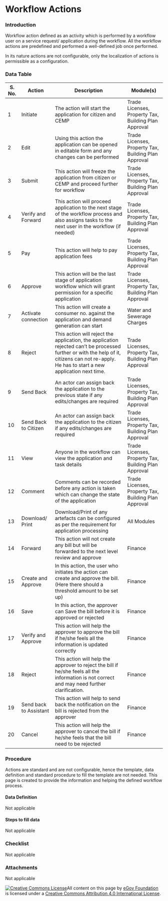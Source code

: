 # Workflow Actions

### Introduction

Workflow action defined as an activity which is performed by a workflow user on a service request/ application during the workflow. All the workflow actions are predefined and performed a well-defined job once performed.

In its nature actions are not configurable, only the localization of actions is permissible as a configuration.

### Data Table

| S. No. | Action                 | Description                                                                                                                                                                                  | Module(s)                                            |
| ------ | ---------------------- | -------------------------------------------------------------------------------------------------------------------------------------------------------------------------------------------- | ---------------------------------------------------- |
| 1      | Initiate               | The action will start the application for citizen and CEMP                                                                                                                                   | Trade Licenses, Property Tax, Building Plan Approval |
| 2      | Edit                   | Using this action the application can be opened in editable form and any changes can be performed                                                                                            | Trade Licenses, Property Tax, Building Plan Approval |
| 3      | Submit                 | This action will freeze the application from citizen or CEMP and proceed further for workflow                                                                                                | Trade Licenses, Property Tax, Building Plan Approval |
| 4      | Verify and Forward     | This action will proceed application to the next stage of the workflow process and also assigns tasks to the next user in the workflow (if needed)                                           | Trade Licenses, Property Tax, Building Plan Approval |
| 5      | Pay                    | This action will help to pay application fees                                                                                                                                                | Trade Licenses, Property Tax, Building Plan Approval |
| 6      | Approve                | This action will be the last stage of application workflow which will grant permission for a specific application                                                                            | Trade Licenses, Property Tax, Building Plan Approval |
| 7      | Activate connection    | This action will create a consumer no. against the application and demand generation can start                                                                                               | Water and Sewerage Charges                           |
| 8      | Reject                 | This action will reject the application, the application rejected can’t be processed further or with the help of it, citizens can not re-apply. He has to start a new application next time. | Trade Licenses, Property Tax, Building Plan Approval |
| 9      | Send Back              | An actor can assign back the application to the previous state if any edits/changes are required                                                                                             | Trade Licenses, Property Tax, Building Plan Approval |
| 10     | Send Back to Citizen   | An actor can assign back the application to the citizen if any edits/changes are required                                                                                                    | Trade Licenses, Property Tax, Building Plan Approval |
| 11     | View                   | Anyone in the workflow can view the application and task details                                                                                                                             | Trade Licenses, Property Tax, Building Plan Approval |
| 12     | Comment                | Comments can be recorded before any action is taken which can change the state of the application                                                                                            | Trade Licenses, Property Tax, Building Plan Approval |
| 13     | Download/ Print        | Download/Print of any artefacts can be configured as per the requirement for application processing                                                                                          | All Modules                                          |
| 14     | Forward                | This action will not create any bill but will be forwarded to the next level review and approve                                                                                              | Finance                                              |
| 15     | Create and Approve     | In this action, the user who initiates the action can create and approve the bill. (Here there should a threshold amount to be set up)                                                       | Finance                                              |
| 16     | Save                   | In this action, the approver can Save the bill before it is approved or rejected                                                                                                             | Finance                                              |
| 17     | Verify and Approve     | This action will help the approver to approve the bill if he/she feels all the information is updated correctly                                                                              | Finance                                              |
| 18     | Reject                 | This action will help the approver to reject the bill if he/she feels all the information is not correct and may need further clarification.                                                 | Finance                                              |
| 19     | Send back to Assistant | This action will help to send back the notification on the bill is rejected from the approver                                                                                                | Finance                                              |
| 20     | Cancel                 | This action will help the approver to cancel the bill if he/she feels that the bill need to be rejected                                                                                      | Finance                                              |

### Procedure

Actions are standard and are not configurable, hence the template, data definition and standard procedure to fill the template are not needed. This page is created to provide the information and helping the defined workflow process.

#### Data Definition

Not applicable

#### Steps to fill data

Not applicable

### Checklist

Not applicable

### Attachments

Not applicable

[![Creative Commons License](https://i.creativecommons.org/l/by/4.0/80x15.png)​](http://creativecommons.org/licenses/by/4.0/)All content on this page by [eGov Foundation](https://egov.org.in) is licensed under a [Creative Commons Attribution 4.0 International License](http://creativecommons.org/licenses/by/4.0/).
